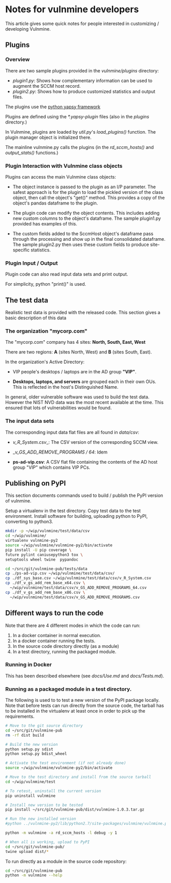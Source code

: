 # Notes for vulnmine developers

This article gives some quick notes for people interested in customizing /
developing Vulnmine.

## Plugins

### Overview

There are two sample plugins provided in the  _vulnmine/plugins_ directory:

* _plugin1.py_: Shows how complementary information can be used to augment the
SCCM host record.
* _plugin2.py_: Shows how to produce customized statistics and output files.

The plugins use the [python yapsy framework](http://yapsy.sourceforge.net/)

Plugins are defined using the _*.yapsy-plugin_ files (also in the _plugins_ directory.)

In Vulnmine, plugins are loaded by _util.py_'s _load_plugins()_ function. The plugin
manager object is initialized there.

The mainline vulnmine.py calls the plugins (in the _rd_sccm_hosts()_ and
_output_stats()_ functions.)

### Plugin Interaction with Vulnmine class objects

Plugins can access the main Vulnmine class objects:

* The object instance is passed to the plugin as an I/P parameter. The safest
approach is for the plugin to load the pickled version of the class object, then
call the object's "get()" method. This provides a copy of the object's pandas
dataframe to the plugin.

* The plugin code can modify the object contents. This includes adding new
custom columns to the object's dataframe. The sample plugin1.py provided
has examples of this.

* The custom fields added to the SccmHost object's dataframe pass through the
processing and show up in the final consolidated dataframe. The sample
plugin2.py then uses these custom fields to produce site-specific statistics.

### Plugin Input / Output

Plugin code can also read input data sets and print output.

For simplicity, python "print()" is used.

## The test data

Realistic test data is provided with the released code. This section
gives a basic description of this data

### The organization "mycorp.com"

The "mycorp.com" company has 4 sites: **North, South, East, West**

There are two regions:  **A** (sites North, West) and **B** (sites South, East).

 In the organization's Active Directory:

 * VIP people's desktops / laptops are in the AD group **"VIP"**.

 * **Desktops, laptops, and servers** are grouped each in their own OUs. This is
reflected in the host's Distinguished Name.

In general, older vulnerable software was used to build the test data. However
the NIST NVD data was the most recent available at the time. This ensured that
lots of vulnerabilities would be found.

### The input data sets

The corresponding input data flat files are all found in _data/csv_:

* __v_R_System_.csv__:  The CSV version of the corresponding SCCM view.
* __v_GS_ADD_REMOVE_PROGRAMS / _64__: Idem

* __ps-ad-vip.csv__: A CSV flat file containing the contents of the AD host group
"VIP" which contains VIP PCs.

## Publishing on PyPI

This section documents commands used to build / publish the PyPI version of vulnmine.

Setup a virtualenv in the test directory. Copy test data to the test environment.
Install software for building, uploading python to PyPI, converting to python3.

```bash
mkdir -p ~/wip/vulnmine/test/data/csv
cd ~/wip/vulnmine/
virtualenv vulnmine-py2
source ~/wip/vulnmine/vulnmine-py2/bin/activate
pip install -U pip coverage \
future pylint caniusepython3 tox \
setuptools wheel twine  pypandoc

cd ~/src/git/vulnmine-pub/tests/data
cp ./ps-ad-vip.csv ~/wip/vulnmine/test/data/csv/
cp ./df_sys_base.csv ~/wip/vulnmine/test/data/csv/v_R_System.csv
cp ./df_v_gs_add_rem_base_x64.csv \
  ~/wip/vulnmine/test/data/csv/v_GS_ADD_REMOVE_PROGRAMS_64.csv
cp ./df_v_gs_add_rem_base_x86.csv \
  ~/wip/vulnmine/test/data/csv/v_GS_ADD_REMOVE_PROGRAMS.csv
```


## Different ways to run the code

Note that there are 4 different modes in which the code can run:
1. In a docker container in normal execution.
2. In a docker container running the tests.
3. In the source code directory directly (as a module)
4. In a test directory, running the packaged module.

### Running in Docker

This has been described elsewhere (see _docs/Use.md_ and _docs/Tests.md_).

### Running as a packaged module in a test directory.

The following is used to to test a new version of the PyPI package locally. Note that before tests can run directly from the source code, the tarball has to be installed in the virtualenv at least once in order to pick up the requirements.

```bash
# Move to the git source directory
cd ~/src/git/vulnmine-pub
rm -rf dist build

# Build the new version
python setup.py sdist
python setup.py bdist_wheel

# Activate the test environment (if not already done)
source ~/wip/vulnmine/vulnmine-py2/bin/activate

# Move to the test directory and install from the source tarball
cd ~/wip/vulnmine/test

# To retest, uninstall the current version
pip uninstall vulnmine

# Install new version to be tested
pip install ~/src/git/vulnmine-pub/dist/vulnmine-1.0.3.tar.gz

# Run the new installed version
#python ../vulnmine-py2/lib/python2.7/site-packages/vulnmine/vulnmine.py -a rd_sccm_hosts -l debug -y 1

python -m vulnmine -a rd_sccm_hosts -l debug -y 1

# When all is working, upload to PyPI
cd ~/src/git/vulnmine-pub/
twine upload dist/*
```


To run directly as a module in the source code repository:
```bash
cd ~/src/git/vulnmine-pub
python -m vulnmine --help
```